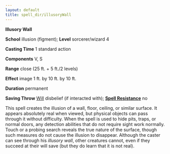 ```yaml
---
layout: default
title: spell_dir/illusoryWall
---
```

 **Illusory Wall**

**School** illusion (figment); **Level** sorcerer/wizard 4

**Casting Time** 1 standard action

**Components** V, S

**Range** close (25 ft. + 5 ft./2 levels)

**Effect** image 1 ft. by 10 ft. by 10 ft.

**Duration** permanent

**Saving Throw** [Will](../combat#_will) disbelief (if interacted with); **[Spell Resistance](../glossary#_spell-resistance)** no

This spell creates the illusion of a wall, floor, ceiling, or similar surface. It appears absolutely real when viewed, but physical objects can pass through it without difficulty. When the spell is used to hide pits, traps, or normal doors, any detection abilities that do not require sight work normally. Touch or a probing search reveals the true nature of the surface, though such measures do not cause the illusion to disappear. Although the caster can see through his _illusory wall_, other creatures cannot, even if they succeed at their will save (but they do learn that it is not real).

